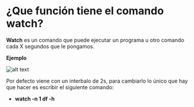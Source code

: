 # ¿Que función tiene el comando watch?  

**Watch** es un comando que puede ejecutar un programa u otro comando cada X segundos que le pongamos.  

**Ejemplo**  

![alt text](https://image.ibb.co/bSmHsf/Captura.jpg)  

Por defecto viene con un interbalo de 2s, para cambiarlo lo único que hay que hacer es escribir el siguiente comando:  
  - **watch -n 1 df -h**
